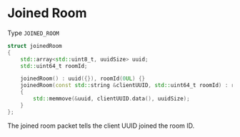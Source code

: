 # Joined Room

Type `JOINED_ROOM`
```cpp
struct joinedRoom
{
    std::array<std::uint8_t, uuidSize> uuid;
    std::uint64_t roomId;

    joinedRoom() : uuid({}), roomId(0UL) {}
    joinedRoom(const std::string &clientUUID, std::uint64_t roomId) : roomId(roomId)
    {
        std::memmove(&uuid, clientUUID.data(), uuidSize);
    }
};
```

The joined room packet tells the client UUID joined the room ID.
